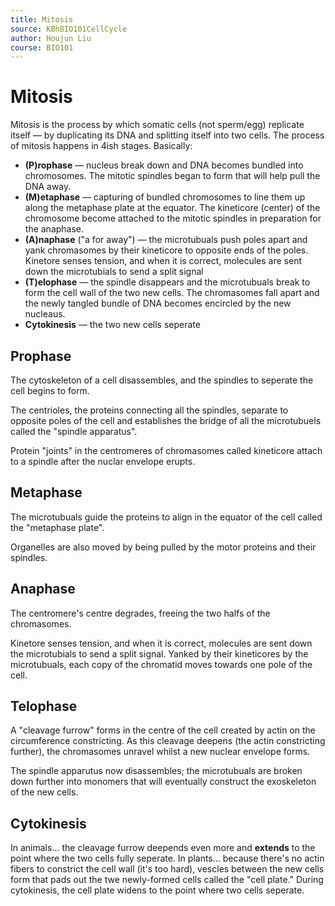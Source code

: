 ```yaml
---
title: Mitosis
source: KBhBIO101CellCycle
author: Houjun Liu
course: BIO101
---
```


# Mitosis
Mitosis is the process by which somatic cells (not sperm/egg) replicate itself — by duplicating its DNA and splitting itself into two cells. The process of mitosis happens in 4ish stages. Basically:

* **(P)rophase** — nucleus break down and DNA becomes bundled into chromosomes. The mitotic spindles began to form that will help pull the DNA away.
* **(M)etaphase** — capturing of bundled chromosomes to line them up along the metaphase plate at the equator. The kineticore (center) of the chromosome become attached to the mitotic spindles in preparation for the anaphase.
* **(A)naphase** ("a for away") — the microtubuals push poles apart and yank chromasomes by their kineticore to opposite ends of the poles. Kinetore senses tension, and when it is correct, molecules are sent down the microtubials to send a split signal
* **(T)elophase** — the spindle disappears and the microtubuals break to form the cell wall of the two new cells. The chromasomes fall apart and the newly tangled bundle of DNA becomes encircled by the new nucleaus.
* **Cytokinesis** — the two new cells seperate

## Prophase
The cytoskeleton of a cell disassembles, and the spindles to seperate the cell begins to form.

The centrioles, the proteins connecting all the spindles, separate to opposite poles of the cell and establishes the bridge of all the microtubuels called the "spindle apparatus".

Protein "joints" in the centromeres of chromasomes called kineticore attach to a spindle after the nuclar envelope erupts.

## Metaphase
The microtubuals guide the proteins to align in the equator of the cell called the "metaphase plate".

Organelles are also moved by being pulled by the motor proteins and their spindles.

## Anaphase
The centromere's centre degrades, freeing the two halfs of the chromasomes.

Kinetore senses tension, and when it is correct, molecules are sent down the microtubials to send a split signal. Yanked by their kineticores by the microtubuals, each copy of the chromatid moves towards one pole of the cell.

## Telophase
A "cleavage furrow" forms in the centre of the cell created by actin on the circumference constricting. As this cleavage deepens (the actin constricting further), the chromasomes unravel whilst a new nuclear envelope forms.

The spindle apparutus now disassembles; the microtubuals are broken down further into monomers that will eventually construct the exoskeleton of the new cells.

## Cytokinesis
In animals... the cleavage furrow deepends even more and **extends** to the point where the two cells fully seperate.
In plants... because there's no actin fibers to constrict the cell wall (it's too hard), vescles between the new cells form that pads out the twe newly-formed cells called the "cell plate." During cytokinesis, the cell plate widens to the point where two cells seperate.
